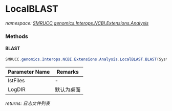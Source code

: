 ﻿# LocalBLAST
_namespace: [SMRUCC.genomics.Interops.NCBI.Extensions.Analysis](./index.md)_





### Methods

#### BLAST
```csharp
SMRUCC.genomics.Interops.NCBI.Extensions.Analysis.LocalBLAST.BLAST(System.String[],System.String,SMRUCC.genomics.Interops.NCBI.Extensions.LocalBLAST.InteropService.InitializeParameter)
```


|Parameter Name|Remarks|
|--------------|-------|
|lstFiles|-|
|LogDIR|默认为桌面|


_returns: 日志文件列表_


